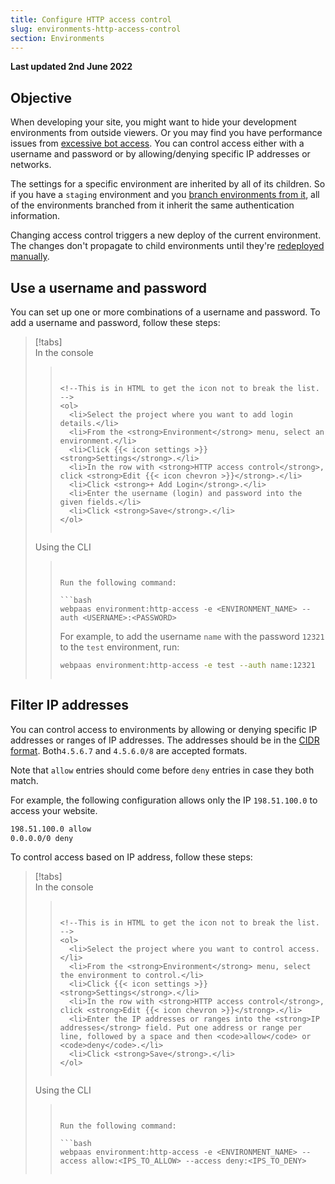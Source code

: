 ```yaml
---
title: Configure HTTP access control
slug: environments-http-access-control
section: Environments
---
```


**Last updated 2nd June 2022**



## Objective  

When developing your site, you might want to hide your development environments from outside viewers.
Or you may find you have performance issues from [excessive bot access](https://community.platform.sh/t/diagnosing-and-resolving-issues-with-excessive-bot-access/792).
You can control access either with a username and password or by allowing/denying specific IP addresses or networks.

The settings for a specific environment are inherited by all of its children.
So if you have a `staging` environment and you [branch environments from it](../other/glossary.md#branch),
all of the environments branched from it inherit the same authentication information.

Changing access control triggers a new deploy of the current environment.
The changes don't propagate to child environments until they're [redeployed manually](../development/troubleshoot.md#force-a-redeploy).

## Use a username and password

You can set up one or more combinations of a username and password.
To add a username and password, follow these steps:

> [!tabs]      
> In the console     
>> ``` false     
>> 
>> 
>> <!--This is in HTML to get the icon not to break the list. -->
>> <ol>
>>   <li>Select the project where you want to add login details.</li>
>>   <li>From the <strong>Environment</strong> menu, select an environment.</li>
>>   <li>Click {{< icon settings >}} <strong>Settings</strong>.</li>
>>   <li>In the row with <strong>HTTP access control</strong>, click <strong>Edit {{< icon chevron >}}</strong>.</li>
>>   <li>Click <strong>+ Add Login</strong>.</li>
>>   <li>Enter the username (login) and password into the given fields.</li>
>>   <li>Click <strong>Save</strong>.</li>
>> </ol>
>> 
>> 
>> ```     
> Using the CLI     
>> ``` false     
>> 
>> 
>> Run the following command:
>> 
>> ```bash
>> webpaas environment:http-access -e <ENVIRONMENT_NAME> --auth <USERNAME>:<PASSWORD>
>> ```
>> 
>> For example, to add the username `name` with the password `12321` to the `test` environment, run:
>> 
>> ```bash
>> webpaas environment:http-access -e test --auth name:12321
>> ```
>> 
>> ```     

## Filter IP addresses

You can control access to environments by allowing or denying specific IP addresses or ranges of IP addresses.
The addresses should be in the [CIDR format](https://en.wikipedia.org/wiki/Classless_Inter-Domain_Routing).
Both`4.5.6.7` and `4.5.6.0/8` are accepted formats.

Note that `allow` entries should come before `deny` entries in case they both match.

For example, the following configuration allows only the IP `198.51.100.0` to access your website.

```txt
198.51.100.0 allow
0.0.0.0/0 deny
```

To control access based on IP address, follow these steps:

> [!tabs]      
> In the console     
>> ``` false     
>> 
>> 
>> <!--This is in HTML to get the icon not to break the list. -->
>> <ol>
>>   <li>Select the project where you want to control access.</li>
>>   <li>From the <strong>Environment</strong> menu, select the environment to control.</li>
>>   <li>Click {{< icon settings >}} <strong>Settings</strong>.</li>
>>   <li>In the row with <strong>HTTP access control</strong>, click <strong>Edit {{< icon chevron >}}</strong>.</li>
>>   <li>Enter the IP addresses or ranges into the <strong>IP addresses</strong> field. Put one address or range per line, followed by a space and then <code>allow</code> or <code>deny</code>.</li>
>>   <li>Click <strong>Save</strong>.</li>
>> </ol>
>> 
>> 
>> ```     
> Using the CLI     
>> ``` false     
>> 
>> 
>> Run the following command:
>> 
>> ```bash
>> webpaas environment:http-access -e <ENVIRONMENT_NAME> --access allow:<IPS_TO_ALLOW> --access deny:<IPS_TO_DENY>
>> ```
>> 
>> ```     
